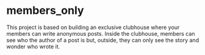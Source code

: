 # members_only
 This project is based on building an exclusive clubhouse where your members can write anonymous posts. Inside the clubhouse, members can see who the author of a post is but, outside, they can only see the story and wonder who wrote it.
